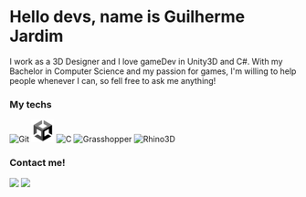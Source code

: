 # Hello devs, name is Guilherme Jardim
I work as a 3D Designer and I love gameDev in Unity3D and C#. With my Bachelor in Computer Science and my passion for games, I'm willing to help people whenever I can, so fell free to ask me anything!
   
### My techs
  <img alt="Git" src="https://cdn.jsdelivr.net/gh/devicons/devicon/icons/git/git-original.svg" width=40 height=40 /> <img alt="Unity" src="https://github.com/devicons/devicon/blob/v2.15.1/icons/unity/unity-original.svg" width=40 height=40 /> <img alt="C" src="https://user-images.githubusercontent.com/74430503/178512870-f58e1b32-b738-4949-a566-be513f28d439.png" width=40 height=40 /> <img alt="Grasshopper" src="https://icon-library.com/images/grasshopper-icon/grasshopper-icon-17.jpg" width=40 height=40 /> <img alt="Rhino3D" src="https://cdn.icon-icons.com/icons2/3053/PNG/512/rhinoceros_macos_bigsur_icon_189781.png" width=40 height=40 />
  
  
### Contact me!
  <a href="mailto:guilhermelucio@gmail.com"><img src="https://img.shields.io/badge/Gmail-D14836?style=for-the-badge&logo=gmail&logoColor=white" target="_blank"></a> <a href="https://www.linkedin.com/in/guilhermeluciojardim" target="_blank"><img src="https://img.shields.io/badge/-LinkedIn-%230077B5?style=for-the-badge&logo=linkedin&logoColor=white" target="_blank"></a>
